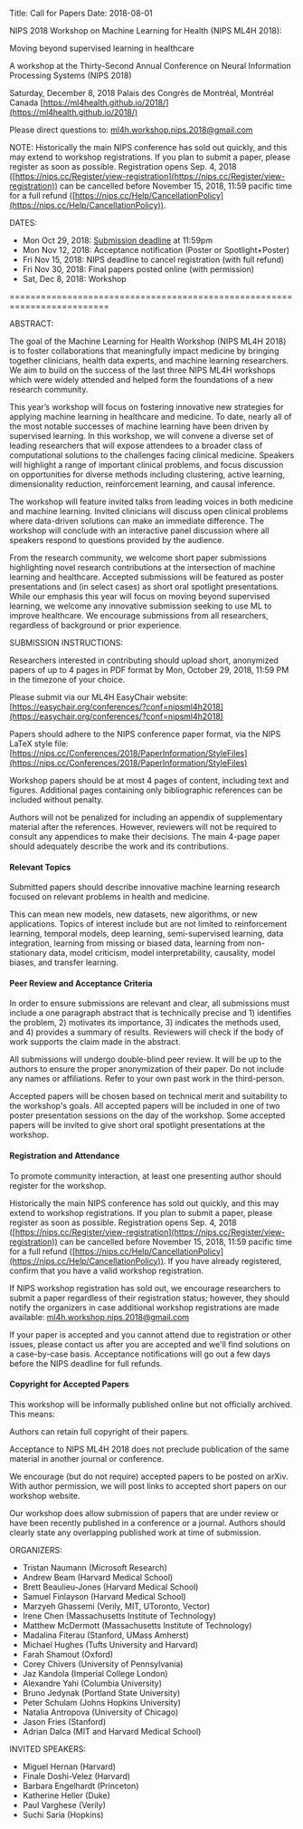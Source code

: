 Title: Call for Papers
Date: 2018-08-01

NIPS 2018 Workshop on Machine Learning for Health (NIPS ML4H 2018):

Moving beyond supervised learning in healthcare

A workshop at the Thirty-Second Annual Conference on Neural Information Processing Systems (NIPS 2018)

Saturday, December 8, 2018
Palais des Congrès de Montréal, Montréal Canada
[https://ml4health.github.io/2018/](https://ml4health.github.io/2018/)

Please direct questions to: [ml4h.workshop.nips.2018@gmail.com](mailto:ml4h.workshop.nips.2018@gmail.com)

NOTE: Historically the main NIPS conference has sold out quickly, and this may extend to workshop registrations. If you plan to submit a paper, please register as soon as possible. Registration opens Sep. 4, 2018 ([https://nips.cc/Register/view-registration](https://nips.cc/Register/view-registration)) can be cancelled before November 15, 2018, 11:59 pacific time for a full refund ([https://nips.cc/Help/CancellationPolicy](https://nips.cc/Help/CancellationPolicy)).

DATES:

- Mon Oct 29, 2018: [Submission deadline](https://easychair.org/conferences/?conf=nipsml4h2018) at 11:59pm
- Mon Nov 12, 2018: Acceptance notification (Poster or Spotlight+Poster)
- Fri Nov 15, 2018: NIPS deadline to cancel registration (with full refund)
- Fri Nov 30, 2018: Final papers posted online (with permission)
- Sat, Dec 8, 2018: Workshop

=========================================================================

ABSTRACT:

The goal of the Machine Learning for Health Workshop (NIPS ML4H 2018) is to foster collaborations that meaningfully impact medicine by bringing together clinicians, health data experts, and machine learning researchers. We aim to build on the success of the last three NIPS ML4H workshops which were widely attended and helped form the foundations of a new research community.

This year’s workshop will focus on fostering innovative new strategies for applying machine learning in healthcare and medicine. To date, nearly all of the most notable successes of machine learning have been driven by supervised learning. In this workshop, we will convene a diverse set of leading researchers that will expose attendees to a broader class of computational solutions to the challenges facing clinical medicine. Speakers will highlight a range of important clinical problems, and focus discussion on opportunities for diverse methods including clustering, active learning, dimensionality reduction, reinforcement learning, and causal inference.

The workshop will feature invited talks from leading voices in both medicine and machine learning. Invited clinicians will discuss open clinical problems where data-driven solutions can make an immediate difference. The workshop will conclude with an interactive panel discussion where all speakers respond to questions provided by the audience.

From the research community, we welcome short paper submissions highlighting novel research contributions at the intersection of machine learning and healthcare. Accepted submissions will be featured as poster presentations and (in select cases) as short oral spotlight presentations. While our emphasis this year will focus on moving beyond supervised learning, we welcome any innovative submission seeking to use ML to improve healthcare. We encourage submissions from all researchers, regardless of background or prior experience.


SUBMISSION INSTRUCTIONS:

Researchers interested in contributing should upload short, anonymized papers of up to 4 pages in PDF format by Mon, October 29, 2018, 11:59 PM in the timezone of your choice.

Please submit via our ML4H EasyChair website: [https://easychair.org/conferences/?conf=nipsml4h2018](https://easychair.org/conferences/?conf=nipsml4h2018)

Papers should adhere to the NIPS conference paper format, via the NIPS LaTeX style file: [https://nips.cc/Conferences/2018/PaperInformation/StyleFiles](https://nips.cc/Conferences/2018/PaperInformation/StyleFiles)

Workshop papers should be at most 4 pages of content, including text and figures. Additional pages containing only bibliographic references can be included without penalty.

Authors will not be penalized for including an appendix of supplementary material after the references. However, reviewers will not be required to consult any appendices to make their decisions. The main 4-page paper should adequately describe the work and its contributions.

#### Relevant Topics
Submitted papers should describe innovative machine learning research focused on relevant problems in health and medicine.  

This can mean new models, new datasets, new algorithms, or new applications. Topics of interest include but are not limited to reinforcement learning, temporal models, deep learning, semi-supervised learning, data integration, learning from missing or biased data, learning from non-stationary data, model criticism, model interpretability, causality, model biases, and transfer learning.

#### Peer Review and Acceptance Criteria
In order to ensure submissions are relevant and clear, all submissions must include a one paragraph abstract that is technically precise and 1) identifies the problem, 2) motivates its importance, 3) indicates the methods used, and 4) provides a summary of results. Reviewers will check if the body of work supports the claim made in the abstract.

All submissions will undergo double-blind peer review. It will be up to the authors to ensure the proper anonymization of their paper. Do not include any names or affiliations. Refer to your own past work in the third-person.

Accepted papers will be chosen based on technical merit and suitability to the workshop's goals. All accepted papers will be included in one of two poster presentation sessions on the day of the workshop. Some accepted papers will be invited to give short oral spotlight presentations at the workshop.

#### Registration and Attendance
To promote community interaction, at least one presenting author should register for the workshop.

Historically the main NIPS conference has sold out quickly, and this may extend to workshop registrations. If you plan to submit a paper, please register as soon as possible. Registration opens Sep. 4, 2018 ([https://nips.cc/Register/view-registration](https://nips.cc/Register/view-registration)) can be cancelled before November 15, 2018, 11:59 pacific time for a full refund ([https://nips.cc/Help/CancellationPolicy](https://nips.cc/Help/CancellationPolicy)). If you have already registered, confirm that you have a valid workshop registration.

If NIPS workshop registration has sold out, we encourage researchers to submit a paper regardless of their registration status; however, they should notify the organizers in case additional workshop registrations are made available: [ml4h.workshop.nips.2018@gmail.com](mailto:ml4h.workshop.nips.2018@gmail.com)

If your paper is accepted and you cannot attend due to registration or other issues, please contact us after you are accepted and we'll find solutions on a case-by-case basis. Acceptance notifications will go out a few days before the NIPS deadline for full refunds.

#### Copyright for Accepted Papers
This workshop will be informally published online but not officially archived. This means:

Authors can retain full copyright of their papers.

Acceptance to NIPS ML4H 2018 does not preclude publication of the same material in another journal or conference.

We encourage (but do not require) accepted papers to be posted on arXiv. With author permission, we will post links to accepted short papers on our workshop website.

Our workshop does allow submission of papers that are under review or have been recently published in a conference or a journal. Authors should clearly state any overlapping published work at time of submission.

ORGANIZERS:

- Tristan Naumann (Microsoft Research)
- Andrew Beam (Harvard Medical School)
- Brett Beaulieu-Jones (Harvard Medical School)
- Samuel Finlayson (Harvard Medical School)
- Marzyeh Ghassemi (Verily, MIT, UToronto, Vector)
- Irene Chen (Massachusetts Institute of Technology)
- Matthew McDermott (Massachusetts Institute of Technology)
- Madalina Fiterau (Stanford, UMass Amherst)
- Michael Hughes (Tufts University and Harvard)
- Farah Shamout (Oxford)
- Corey Chivers (University of Pennsylvania)
- Jaz Kandola (Imperial College London)
- Alexandre Yahi (Columbia University)
- Bruno Jedynak (Portland State University)
- Peter Schulam (Johns Hopkins University)
- Natalia Antropova (University of Chicago)
- Jason Fries (Stanford)
- Adrian Dalca (MIT and Harvard Medical School)

INVITED SPEAKERS:

- Miguel Hernan (Harvard) 
- Finale Doshi-Velez (Harvard) 
- Barbara Engelhardt (Princeton) 
- Katherine Heller (Duke) 
- Paul Varghese (Verily) 
- Suchi Saria (Hopkins) 
